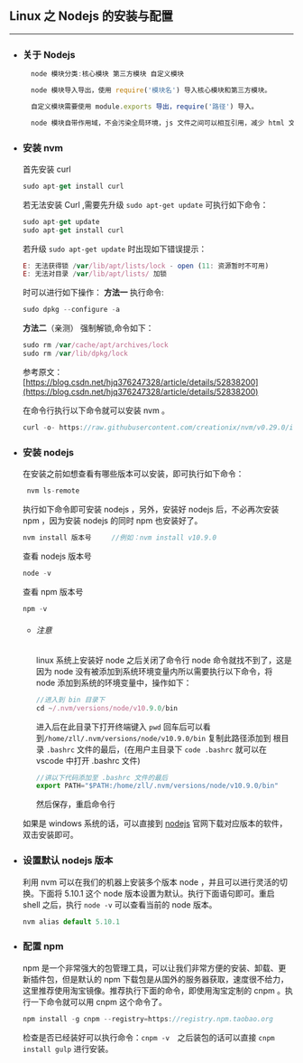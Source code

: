 ## Linux 之 Nodejs 的安装与配置

---

- ### 关于 Nodejs
  ```js
    node 模块分类:核心模块 第三方模块 自定义模块

    node 模块导入导出，使用 require('模块名') 导入核心模块和第三方模块。

    自定义模块需要使用 module.exports 导出，require('路径') 导入。

    node 模块自带作用域，不会污染全局环境，js 文件之间可以相互引用，减少 html 文件的 js 引入。
  ```
- ### 安装 nvm

  首先安装 curl
  ```js
  sudo apt-get install curl
  ```
  若无法安装 Curl ,需要先升级 `sudo apt-get update` 可执行如下命令：
  ```js
  sudo apt-get update
  sudo apt-get install curl
  ```
  若升级 `sudo apt-get update` 时出现如下错误提示：
  ```js
  E: 无法获得锁 /var/lib/apt/lists/lock - open (11: 资源暂时不可用)
  E: 无法对目录 /var/lib/apt/lists/ 加锁
  ```
  时可以进行如下操作：
  **方法一**
  执行命令: 
  ```js
  sudo dpkg --configure -a
  ```
  **方法二**（亲测）
  强制解锁,命令如下：
  ```js
  sudo rm /var/cache/apt/archives/lock
  sudo rm /var/lib/dpkg/lock
  ```
  参考原文：[https://blog.csdn.net/hjq376247328/article/details/52838200](https://blog.csdn.net/hjq376247328/article/details/52838200)

  在命令行执行以下命令就可以安装 nvm 。
  ```js
  curl -o- https://raw.githubusercontent.com/creationix/nvm/v0.29.0/install.sh | bash
  ```

* ### 安装 nodejs

  在安装之前如想查看有哪些版本可以安装，即可执行如下命令：

  ```js
   nvm ls-remote
  ```

  执行如下命令即可安装 nodejs ，另外，安装好 nodejs 后，不必再次安装 npm ，因为安装 nodejs 的同时 npm 也安装好了。

  ```js
  nvm install 版本号　　　//例如：nvm install v10.9.0
  ```

  查看 nodejs 版本号

  ```js
  node -v
  ```

  查看 npm 版本号

  ```js
  npm -v
  ```

    + ###### 注意
      linux 系统上安装好 node 之后关闭了命令行 node 命令就找不到了，这是因为 node 没有被添加到系统环境变量内所以需要执行以下命令，将 node 添加到系统的环境变量中，操作如下：
        ```js
        //进入到 bin 目录下
        cd ~/.nvm/versions/node/v10.9.0/bin
        ```
        进入后在此目录下打开终端键入 `pwd` 回车后可以看到`/home/zll/.nvm/versions/node/v10.9.0/bin` 复制此路径添加到 根目录 `.bashrc` 文件的最后，(在用户主目录下 `code .bashrc` 就可以在 vscode 中打开 .bashrc 文件) 
        ```js
        //讲以下代码添加至 .bashrc 文件的最后
        export PATH="$PATH:/home/zll/.nvm/versions/node/v10.9.0/bin"
        ```
        然后保存，重启命令行

  如果是 windows 系统的话，可以直接到 [nodejs](https://nodejs.org/zh-cn/) 官网下载对应版本的软件，双击安装即可。

- ### 设置默认 nodejs 版本
  利用 nvm 可以在我们的机器上安装多个版本 node ，并且可以进行灵活的切换。下面将 5.10.1 这个 node 版本设置为默认。执行下面语句即可。重启 shell 之后，执行 `node -v` 可以查看当前的 node 版本。
  ```js
  nvm alias default 5.10.1
  ```

* ### 配置 npm

  npm 是一个非常强大的包管理工具，可以让我们非常方便的安装、卸载、更新插件包，但是默认的 npm 下载包是从国外的服务器获取，速度很不给力，这里推荐使用淘宝镜像。推荐执行下面的命令，即使用淘宝定制的 cnpm 。执行一下命令就可以用 cnpm 这个命令了。

  ```js
  npm install -g cnpm --registry=https://registry.npm.taobao.org
  ```

  检查是否已经装好可以执行命令：`cnpm -v`　之后装包的话可以直接 `cnpm install gulp` 进行安装。
